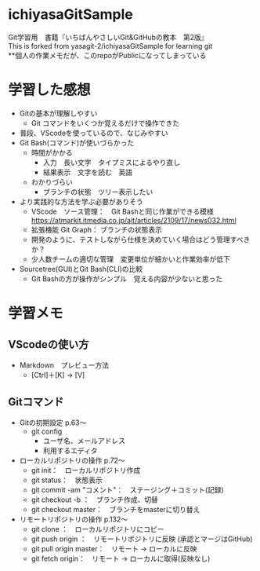 # ichiyasaGitSample
Git学習用　書籍『いちばんやさしいGit&GitHubの教本　第2版』  
This is forked from yasagit-2/ichiyasaGitSample for learning git  
**個人の作業メモだが、このrepoがPublicになってしまっている  

# 学習した感想
- Gitの基本が理解しやすい
    - Git コマンドをいくつか覚えるだけで操作できた
- 普段、VScodeを使っているので、なじみやすい
- Git Bash(コマンド)が使いづらかった
    - 時間がかかる
        - 入力　長い文字　タイプミスによるやり直し
        - 結果表示　文字を読む　英語
    - わかりづらい
        - ブランチの状態　ツリー表示したい
- より実践的な方法を学ぶ必要がありそう
    - VScode　ソース管理：　Git Bashと同じ作業ができる模様
    https://atmarkit.itmedia.co.jp/ait/articles/2109/17/news032.html
    - 拡張機能 Git Graph： ブランチの状態表示
    - 開発のように、テストしながら仕様を決めていく場合はどう管理すべきか？
    - 少人数チームの適切な管理　変更単位が細かいと作業効率が低下
- Sourcetree(GUI)とGit Bash(CLI)の比較
    - Git Bashの方が操作がシンプル　覚える内容が少ないと思った

# 学習メモ
## VScodeの使い方
- Markdown　プレビュー方法
    - [Ctrl]＋[K] → [V]

## Gitコマンド
- Gitの初期設定 p.63～
    - git config
        - ユーザ名、メールアドレス
        - 利用するエディタ
- ローカルリポジトリの操作 p.72～
    - git init：　ローカルリポジトリ作成
    - git status：　状態表示
    - git commit -am "コメント"：　ステージング＋コミット(記録)
    - git checkout -b <name>：　ブランチ作成、切替
    - git checkout master：　ブランチをmasterに切り替え
- リモートリポジトリの操作 p.132～
    - git clone <URL>：　ローカルリポジトリにコピー
    - git push origin <name>：　リモートリポジトリに反映 (承認とマージはGitHub)
    - git pull origin master：　リモート → ローカルに反映
    - git fetch origin：　リモート → ローカルに取得(反映なし)
